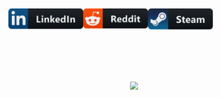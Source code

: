 
<p>
 </br>

<a href="https://www.linkedin.com/in/aditya-chopra-562363142/">
  <img align="left" alt="Linkedin" width="150" hight="100" src="https://github.com/WoW-how/wow-hOW/blob/master/assets/icons/linkedin.png" />
</a>
<a href="https://www.reddit.com/user/WoW-HoW">
  <img align="left" alt=" Reddit" width="130" hight="100" src="https://github.com/WoW-how/wow-hOW/blob/master/assets/icons/reddit.png" />
</a>
<a href="https://steamcommunity.com/id/wowhow1/">
  <img align="left" alt="Steam" width="130" hight="100" src="https://github.com/WoW-how/wow-hOW/blob/master/assets/icons/steam.png" />
</a>
 </p>
 

</br>
</br>
</br>
</br>
</br>
</br>
</br>



<p align="center" >  
  <a href="https://github.com/anuraghazra/github-readme-stats"> 
<img  src="https://github-readme-stats.vercel.app/api?username=WoW-HoW&&show_icons=true&theme=radical"/>
  </a>
  </p>
